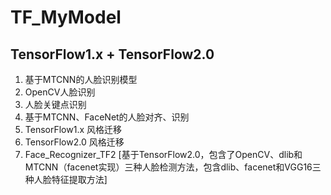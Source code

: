# TF_MyModel

## TensorFlow1.x + TensorFlow2.0 

1. 基于MTCNN的人脸识别模型  
2. OpenCV人脸识别  
3. 人脸关键点识别  
4. 基于MTCNN、FaceNet的人脸对齐、识别  
5. TensorFlow1.x 风格迁移  
6. TensorFlow2.0 风格迁移  
7. Face_Recognizer_TF2  [基于TensorFlow2.0，包含了OpenCV、dlib和MTCNN（facenet实现）三种人脸检测方法，包含dlib、facenet和VGG16三种人脸特征提取方法]

